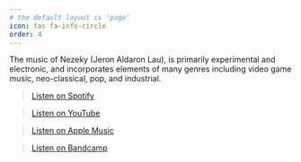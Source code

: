 ```yaml
---
# the default layout is 'page'
icon: fas fa-info-circle
order: 4
---
```


The music of Nezeky (Jeron Aldaron Lau), is primarily experimental and
electronic, and incorporates elements of many genres including video game music,
neo-classical, pop, and industrial.

> [Listen on Spotify](https://open.spotify.com/artist/4oY3DR2fj5s9l2mnPqfMWj?si=oHRZ_js2Th6sMAjzMGXcBw)

> [Listen on YouTube](https://www.youtube.com/@Nezeky)

> [Listen on Apple Music](https://music.apple.com/us/artist/nezeky/1657809515)

> [Listen on Bandcamp](https://nezeky.bandcamp.com/)
